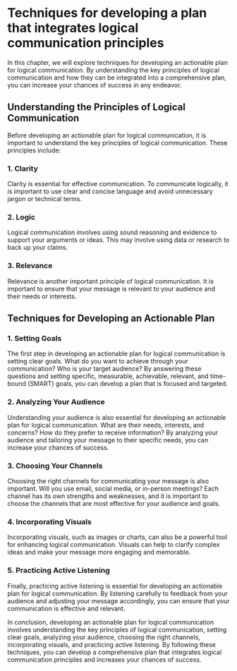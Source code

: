 Techniques for developing a plan that integrates logical communication principles
=====================================================================================================================================================

In this chapter, we will explore techniques for developing an actionable plan for logical communication. By understanding the key principles of logical communication and how they can be integrated into a comprehensive plan, you can increase your chances of success in any endeavor.

Understanding the Principles of Logical Communication
-----------------------------------------------------

Before developing an actionable plan for logical communication, it is important to understand the key principles of logical communication. These principles include:

### 1. Clarity

Clarity is essential for effective communication. To communicate logically, it is important to use clear and concise language and avoid unnecessary jargon or technical terms.

### 2. Logic

Logical communication involves using sound reasoning and evidence to support your arguments or ideas. This may involve using data or research to back up your claims.

### 3. Relevance

Relevance is another important principle of logical communication. It is important to ensure that your message is relevant to your audience and their needs or interests.

Techniques for Developing an Actionable Plan
--------------------------------------------

### 1. Setting Goals

The first step in developing an actionable plan for logical communication is setting clear goals. What do you want to achieve through your communication? Who is your target audience? By answering these questions and setting specific, measurable, achievable, relevant, and time-bound (SMART) goals, you can develop a plan that is focused and targeted.

### 2. Analyzing Your Audience

Understanding your audience is also essential for developing an actionable plan for logical communication. What are their needs, interests, and concerns? How do they prefer to receive information? By analyzing your audience and tailoring your message to their specific needs, you can increase your chances of success.

### 3. Choosing Your Channels

Choosing the right channels for communicating your message is also important. Will you use email, social media, or in-person meetings? Each channel has its own strengths and weaknesses, and it is important to choose the channels that are most effective for your audience and goals.

### 4. Incorporating Visuals

Incorporating visuals, such as images or charts, can also be a powerful tool for enhancing logical communication. Visuals can help to clarify complex ideas and make your message more engaging and memorable.

### 5. Practicing Active Listening

Finally, practicing active listening is essential for developing an actionable plan for logical communication. By listening carefully to feedback from your audience and adjusting your message accordingly, you can ensure that your communication is effective and relevant.

In conclusion, developing an actionable plan for logical communication involves understanding the key principles of logical communication, setting clear goals, analyzing your audience, choosing the right channels, incorporating visuals, and practicing active listening. By following these techniques, you can develop a comprehensive plan that integrates logical communication principles and increases your chances of success.
